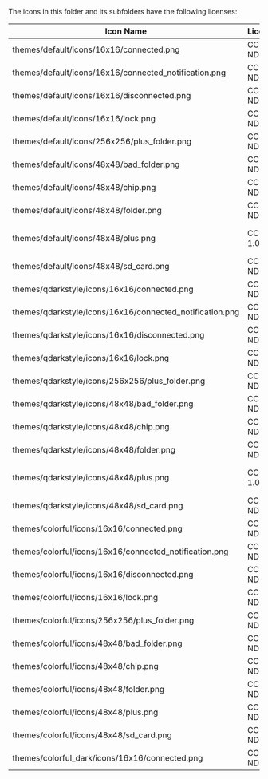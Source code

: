 The icons in this folder and its subfolders have the following licenses:

Icon Name | License | Origin/Author
--- | --- | ---
themes/default/icons/16x16/connected.png | CC BY-ND 3.0 | https://icons8.com
themes/default/icons/16x16/connected_notification.png | CC BY-ND 3.0 | https://icons8.com
themes/default/icons/16x16/disconnected.png | CC BY-ND 3.0 | https://icons8.com
themes/default/icons/16x16/lock.png | CC BY-ND 3.0 | https://icons8.com
themes/default/icons/256x256/plus_folder.png | CC BY-ND 3.0 | https://icons8.com
themes/default/icons/48x48/bad_folder.png | CC BY-ND 3.0 | https://icons8.com
themes/default/icons/48x48/chip.png | CC BY-ND 3.0 | https://icons8.com
themes/default/icons/48x48/folder.png | CC BY-ND 3.0 | https://icons8.com
themes/default/icons/48x48/plus.png | CC0 1.0 | Designed by BreadFish64 from the Citra team
themes/default/icons/48x48/sd_card.png | CC BY-ND 3.0 | https://icons8.com
themes/qdarkstyle/icons/16x16/connected.png | CC BY-ND 3.0 | https://icons8.com
themes/qdarkstyle/icons/16x16/connected_notification.png | CC BY-ND 3.0 | https://icons8.com
themes/qdarkstyle/icons/16x16/disconnected.png | CC BY-ND 3.0 | https://icons8.com
themes/qdarkstyle/icons/16x16/lock.png | CC BY-ND 3.0 | https://icons8.com
themes/qdarkstyle/icons/256x256/plus_folder.png | CC BY-ND 3.0 | https://icons8.com
themes/qdarkstyle/icons/48x48/bad_folder.png | CC BY-ND 3.0 | https://icons8.com
themes/qdarkstyle/icons/48x48/chip.png | CC BY-ND 3.0 | https://icons8.com
themes/qdarkstyle/icons/48x48/folder.png | CC BY-ND 3.0 | https://icons8.com
themes/qdarkstyle/icons/48x48/plus.png | CC0 1.0 | Designed by BreadFish64 from the Citra team
themes/qdarkstyle/icons/48x48/sd_card.png | CC BY-ND 3.0 | https://icons8.com
themes/colorful/icons/16x16/connected.png | CC BY-ND 3.0 | https://icons8.com
themes/colorful/icons/16x16/connected_notification.png | CC BY-ND 3.0 | https://icons8.com
themes/colorful/icons/16x16/disconnected.png | CC BY-ND 3.0 | https://icons8.com
themes/colorful/icons/16x16/lock.png | CC BY-ND 3.0 | https://icons8.com
themes/colorful/icons/256x256/plus_folder.png | CC BY-ND 3.0 | https://icons8.com
themes/colorful/icons/48x48/bad_folder.png | CC BY-ND 3.0 | https://icons8.com
themes/colorful/icons/48x48/chip.png | CC BY-ND 3.0 | https://icons8.com
themes/colorful/icons/48x48/folder.png | CC BY-ND 3.0 | https://icons8.com
themes/colorful/icons/48x48/plus.png | CC BY-ND 3.0 | https://icons8.com
themes/colorful/icons/48x48/sd_card.png | CC BY-ND 3.0 | https://icons8.com
themes/colorful_dark/icons/16x16/connected.png | CC BY-ND 3.0 | https://icons8.com

<!-- TODO: Add the license of the citra icon -->
